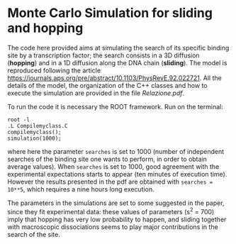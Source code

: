 # Monte Carlo Simulation for sliding and hopping

The code here provided aims at simulating the search of its specific binding site by a transcription factor; the search consists in a 3D diffusion (**hopping**) and in a 1D diffusion along the DNA chain (**sliding**). The model is reproduced following the article https://journals.aps.org/pre/abstract/10.1103/PhysRevE.92.022721.
All the details of the model, the organization of the C++ classes and how to execute the simulation are provided in the file *Relazione.pdf*.

To run the code it is necessary the ROOT framework. Run on the terminal:
```
root -l 
.L Compilemyclass.C
compilemyclass();
simulation(1000);
```
where here the parameter ```searches``` is set to 1000 (number of independent searches of the binding site one wants to perform, in order to obtain average values). When ```searches``` is set to 1000, good agreement with the experimental expectations starts to appear (ten minutes of execution time). However the results presented in the pdf are obtained with ```searches = 10**5```, which requires a nine hours long execution.

The parameters in the simulations are set to some suggested in the paper, since they fit experimental data: these values of parameters (s<sup>2</sup> = 700) imply that hopping has very low probability to happen, and sliding together with macroscopic dissociations seems to play major contributions in the search of the site. 
